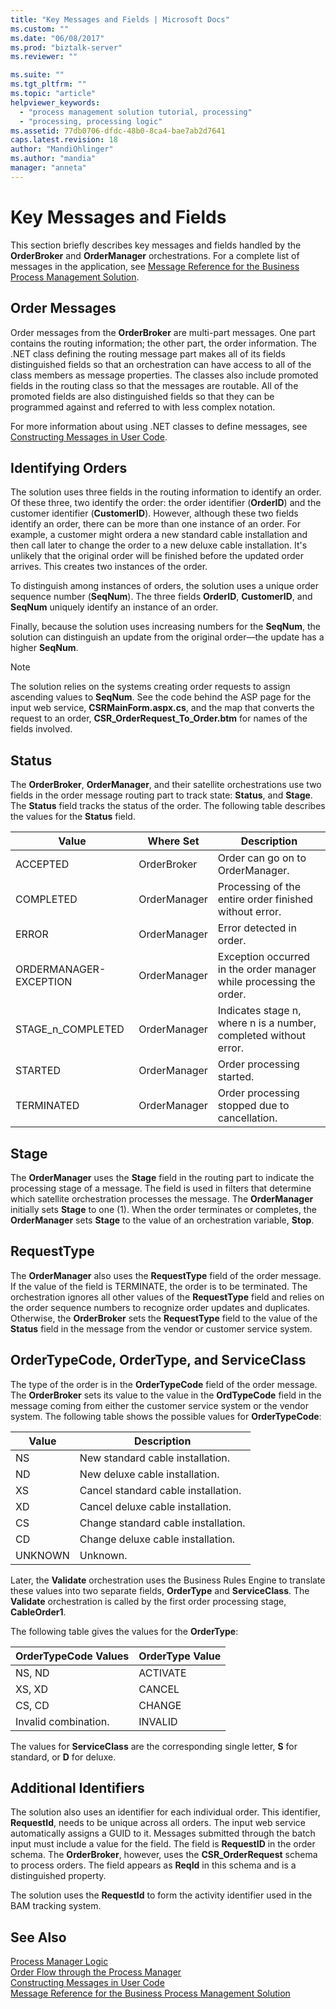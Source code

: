 ```yaml
---
title: "Key Messages and Fields | Microsoft Docs"
ms.custom: ""
ms.date: "06/08/2017"
ms.prod: "biztalk-server"
ms.reviewer: ""

ms.suite: ""
ms.tgt_pltfrm: ""
ms.topic: "article"
helpviewer_keywords: 
  - "process management solution tutorial, processing"
  - "processing, processing logic"
ms.assetid: 77db0706-dfdc-48b0-8ca4-bae7ab2d7641
caps.latest.revision: 18
author: "MandiOhlinger"
ms.author: "mandia"
manager: "anneta"
---
```

# Key Messages and Fields
This section briefly describes key messages and fields handled by the **OrderBroker** and **OrderManager** orchestrations. For a complete list of messages in the application, see [Message Reference for the Business Process Management Solution](../core/message-reference-for-the-business-process-management-solution.md).  
  
## Order Messages  
 Order messages from the **OrderBroker** are multi-part messages. One part contains the routing information; the other part, the order information. The .NET class defining the routing message part makes all of its fields distinguished fields so that an orchestration can have access to all of the class members as message properties. The classes also include promoted fields in the routing class so that the messages are routable. All of the promoted fields are also distinguished fields so that they can be programmed against and referred to with less complex notation.  
  
 For more information about using .NET classes to define messages, see [Constructing Messages in User Code](../core/constructing-messages-in-user-code.md).  
  
## Identifying Orders  
 The solution uses three fields in the routing information to identify an order. Of these three, two identify the order: the order identifier (**OrderID**) and the customer identifier (**CustomerID**). However, although these two fields identify an order, there can be more than one instance of an order. For example, a customer might ordera a new standard cable installation and then call later to change the order to a new deluxe cable installation. It's unlikely that the original order will be finished before the updated order arrives. This creates two instances of the order.  
  
 To distinguish among instances of orders, the solution uses a unique order sequence number (**SeqNum**). The three fields **OrderID**, **CustomerID**, and **SeqNum** uniquely identify an instance of an order.  
  
 Finally, because the solution uses increasing numbers for the **SeqNum**, the solution can distinguish an update from the original order—the update has a higher **SeqNum**.  
  
> [!NOTE]
>  The solution relies on the systems creating order requests to assign ascending values to **SeqNum**. See the code behind the ASP page for the input web service, **CSRMainForm.aspx.cs**, and the map that converts the request to an order, **CSR_OrderRequest_To_Order.btm** for names of the fields involved.  
  
## Status  
 The **OrderBroker**, **OrderManager**, and their satellite orchestrations use two fields in the order message routing part to track state: **Status**, and **Stage**. The **Status** field tracks the status of the order. The following table describes the values for the **Status** field.  
  
|Value|Where Set|Description|  
|-----------|---------------|-----------------|  
|ACCEPTED|OrderBroker|Order can go on to OrderManager.|  
|COMPLETED|OrderManager|Processing of the entire order finished without error.|  
|ERROR|OrderManager|Error detected in order.|  
|ORDERMANAGER-EXCEPTION|OrderManager|Exception occurred in the order manager while processing the order.|  
|STAGE_n_COMPLETED|OrderManager|Indicates stage n, where n is a number, completed without error.|  
|STARTED|OrderManager|Order processing started.|  
|TERMINATED|OrderManager|Order processing stopped due to cancellation.|  
  
## Stage  
 The **OrderManager** uses the **Stage** field in the routing part to indicate the processing stage of a message. The field is used in filters that determine which satellite orchestration processes the message. The **OrderManager** initially sets **Stage** to one (1). When the order terminates or completes, the **OrderManager** sets **Stage** to the value of an orchestration variable, **Stop**.  
  
## RequestType  
 The **OrderManager** also uses the **RequestType** field of the order message. If the value of the field is TERMINATE, the order is to be terminated. The orchestration ignores all other values of the **RequestType** field and relies on the order sequence numbers to recognize order updates and duplicates. Otherwise, the **OrderBroker** sets the **RequestType** field to the value of the **Status** field in the message from the vendor or customer service system.  
  
## OrderTypeCode, OrderType, and ServiceClass  
 The type of the order is in the **OrderTypeCode** field of the order message. The **OrderBroker** sets its value to the value in the **OrdTypeCode** field in the message coming from either the customer service system or the vendor system. The following table shows the possible values for **OrderTypeCode**:  
  
|Value|Description|  
|-----------|-----------------|  
|NS|New standard cable installation.|  
|ND|New deluxe cable installation.|  
|XS|Cancel standard cable installation.|  
|XD|Cancel deluxe cable installation.|  
|CS|Change standard cable installation.|  
|CD|Change deluxe cable installation.|  
|UNKNOWN|Unknown.|  
  
 Later, the **Validate** orchestration uses the Business Rules Engine to translate these values into two separate fields, **OrderType** and **ServiceClass**. The **Validate** orchestration is called by the first order processing stage, **CableOrder1**.  
  
 The following table gives the values for the **OrderType**:  
  
|OrderTypeCode Values|OrderType Value|  
|--------------------------|---------------------|  
|NS, ND|ACTIVATE|  
|XS, XD|CANCEL|  
|CS, CD|CHANGE|  
|Invalid combination.|INVALID|  
  
 The values for **ServiceClass** are the corresponding single letter, **S** for standard, or **D** for deluxe.  
  
## Additional Identifiers  
 The solution also uses an identifier for each individual order. This identifier, **RequestId**, needs to be unique across all orders. The input web service automatically assigns a GUID to it. Messages submitted through the batch input must include a value for the field. The field is **RequestID** in the order schema. The **OrderBroker**, however, uses the **CSR_OrderRequest** schema to process orders. The field appears as **ReqId** in this schema and is a distinguished property.  
  
 The solution uses the **RequestId** to form the activity identifier used in the BAM tracking system.  
  
## See Also  
 [Process Manager Logic](../core/process-manager-logic.md)   
 [Order Flow through the Process Manager](../core/order-flow-through-the-process-manager.md)   
 [Constructing Messages in User Code](../core/constructing-messages-in-user-code.md)   
 [Message Reference for the Business Process Management Solution](../core/message-reference-for-the-business-process-management-solution.md)